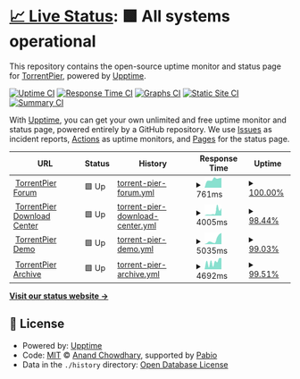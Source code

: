 # [📈 Live Status](https://torrentpier.github.io/upptime): <!--live status--> **🟩 All systems operational**

This repository contains the open-source uptime monitor and status page for [TorrentPier](https://torrentpier.com/), powered by [Upptime](https://github.com/upptime/upptime).

[![Uptime CI](https://github.com/torrentpier/upptime/workflows/Uptime%20CI/badge.svg)](https://github.com/torrentpier/upptime/actions?query=workflow%3A%22Uptime+CI%22)
[![Response Time CI](https://github.com/torrentpier/upptime/workflows/Response%20Time%20CI/badge.svg)](https://github.com/torrentpier/upptime/actions?query=workflow%3A%22Response+Time+CI%22)
[![Graphs CI](https://github.com/torrentpier/upptime/workflows/Graphs%20CI/badge.svg)](https://github.com/torrentpier/upptime/actions?query=workflow%3A%22Graphs+CI%22)
[![Static Site CI](https://github.com/torrentpier/upptime/workflows/Static%20Site%20CI/badge.svg)](https://github.com/torrentpier/upptime/actions?query=workflow%3A%22Static+Site+CI%22)
[![Summary CI](https://github.com/torrentpier/upptime/workflows/Summary%20CI/badge.svg)](https://github.com/torrentpier/upptime/actions?query=workflow%3A%22Summary+CI%22)

With [Upptime](https://upptime.js.org), you can get your own unlimited and free uptime monitor and status page, powered entirely by a GitHub repository. We use [Issues](https://github.com/torrentpier/upptime/issues) as incident reports, [Actions](https://github.com/torrentpier/upptime/actions) as uptime monitors, and [Pages](https://torrentpier.github.io/upptime) for the status page.

<!--start: status pages-->
<!-- This summary is generated by Upptime (https://github.com/upptime/upptime) -->
<!-- Do not edit this manually, your changes will be overwritten -->
<!-- prettier-ignore -->
| URL | Status | History | Response Time | Uptime |
| --- | ------ | ------- | ------------- | ------ |
| <img alt="" src="https://icons.duckduckgo.com/ip3/torrentpier.com.ico" height="13"> [TorrentPier Forum](https://torrentpier.com) | 🟩 Up | [torrent-pier-forum.yml](https://github.com/torrentpier/upptime/commits/HEAD/history/torrent-pier-forum.yml) | <details><summary><img alt="Response time graph" src="./graphs/torrent-pier-forum/response-time-week.png" height="20"> 761ms</summary><br><a href="https://torrentpier.github.io/upptime/history/torrent-pier-forum"><img alt="Response time 761" src="https://img.shields.io/endpoint?url=https%3A%2F%2Fraw.githubusercontent.com%2Ftorrentpier%2Fupptime%2FHEAD%2Fapi%2Ftorrent-pier-forum%2Fresponse-time.json"></a><br><a href="https://torrentpier.github.io/upptime/history/torrent-pier-forum"><img alt="24-hour response time 889" src="https://img.shields.io/endpoint?url=https%3A%2F%2Fraw.githubusercontent.com%2Ftorrentpier%2Fupptime%2FHEAD%2Fapi%2Ftorrent-pier-forum%2Fresponse-time-day.json"></a><br><a href="https://torrentpier.github.io/upptime/history/torrent-pier-forum"><img alt="7-day response time 761" src="https://img.shields.io/endpoint?url=https%3A%2F%2Fraw.githubusercontent.com%2Ftorrentpier%2Fupptime%2FHEAD%2Fapi%2Ftorrent-pier-forum%2Fresponse-time-week.json"></a><br><a href="https://torrentpier.github.io/upptime/history/torrent-pier-forum"><img alt="30-day response time 761" src="https://img.shields.io/endpoint?url=https%3A%2F%2Fraw.githubusercontent.com%2Ftorrentpier%2Fupptime%2FHEAD%2Fapi%2Ftorrent-pier-forum%2Fresponse-time-month.json"></a><br><a href="https://torrentpier.github.io/upptime/history/torrent-pier-forum"><img alt="1-year response time 761" src="https://img.shields.io/endpoint?url=https%3A%2F%2Fraw.githubusercontent.com%2Ftorrentpier%2Fupptime%2FHEAD%2Fapi%2Ftorrent-pier-forum%2Fresponse-time-year.json"></a></details> | <details><summary><a href="https://torrentpier.github.io/upptime/history/torrent-pier-forum">100.00%</a></summary><a href="https://torrentpier.github.io/upptime/history/torrent-pier-forum"><img alt="All-time uptime 100.00%" src="https://img.shields.io/endpoint?url=https%3A%2F%2Fraw.githubusercontent.com%2Ftorrentpier%2Fupptime%2FHEAD%2Fapi%2Ftorrent-pier-forum%2Fuptime.json"></a><br><a href="https://torrentpier.github.io/upptime/history/torrent-pier-forum"><img alt="24-hour uptime 100.00%" src="https://img.shields.io/endpoint?url=https%3A%2F%2Fraw.githubusercontent.com%2Ftorrentpier%2Fupptime%2FHEAD%2Fapi%2Ftorrent-pier-forum%2Fuptime-day.json"></a><br><a href="https://torrentpier.github.io/upptime/history/torrent-pier-forum"><img alt="7-day uptime 100.00%" src="https://img.shields.io/endpoint?url=https%3A%2F%2Fraw.githubusercontent.com%2Ftorrentpier%2Fupptime%2FHEAD%2Fapi%2Ftorrent-pier-forum%2Fuptime-week.json"></a><br><a href="https://torrentpier.github.io/upptime/history/torrent-pier-forum"><img alt="30-day uptime 100.00%" src="https://img.shields.io/endpoint?url=https%3A%2F%2Fraw.githubusercontent.com%2Ftorrentpier%2Fupptime%2FHEAD%2Fapi%2Ftorrent-pier-forum%2Fuptime-month.json"></a><br><a href="https://torrentpier.github.io/upptime/history/torrent-pier-forum"><img alt="1-year uptime 100.00%" src="https://img.shields.io/endpoint?url=https%3A%2F%2Fraw.githubusercontent.com%2Ftorrentpier%2Fupptime%2FHEAD%2Fapi%2Ftorrent-pier-forum%2Fuptime-year.json"></a></details>
| <img alt="" src="https://icons.duckduckgo.com/ip3/get-torrentpier.duckdns.org.ico" height="13"> [TorrentPier Download Center](https://get-torrentpier.duckdns.org) | 🟩 Up | [torrent-pier-download-center.yml](https://github.com/torrentpier/upptime/commits/HEAD/history/torrent-pier-download-center.yml) | <details><summary><img alt="Response time graph" src="./graphs/torrent-pier-download-center/response-time-week.png" height="20"> 4005ms</summary><br><a href="https://torrentpier.github.io/upptime/history/torrent-pier-download-center"><img alt="Response time 4005" src="https://img.shields.io/endpoint?url=https%3A%2F%2Fraw.githubusercontent.com%2Ftorrentpier%2Fupptime%2FHEAD%2Fapi%2Ftorrent-pier-download-center%2Fresponse-time.json"></a><br><a href="https://torrentpier.github.io/upptime/history/torrent-pier-download-center"><img alt="24-hour response time 5160" src="https://img.shields.io/endpoint?url=https%3A%2F%2Fraw.githubusercontent.com%2Ftorrentpier%2Fupptime%2FHEAD%2Fapi%2Ftorrent-pier-download-center%2Fresponse-time-day.json"></a><br><a href="https://torrentpier.github.io/upptime/history/torrent-pier-download-center"><img alt="7-day response time 4005" src="https://img.shields.io/endpoint?url=https%3A%2F%2Fraw.githubusercontent.com%2Ftorrentpier%2Fupptime%2FHEAD%2Fapi%2Ftorrent-pier-download-center%2Fresponse-time-week.json"></a><br><a href="https://torrentpier.github.io/upptime/history/torrent-pier-download-center"><img alt="30-day response time 4005" src="https://img.shields.io/endpoint?url=https%3A%2F%2Fraw.githubusercontent.com%2Ftorrentpier%2Fupptime%2FHEAD%2Fapi%2Ftorrent-pier-download-center%2Fresponse-time-month.json"></a><br><a href="https://torrentpier.github.io/upptime/history/torrent-pier-download-center"><img alt="1-year response time 4005" src="https://img.shields.io/endpoint?url=https%3A%2F%2Fraw.githubusercontent.com%2Ftorrentpier%2Fupptime%2FHEAD%2Fapi%2Ftorrent-pier-download-center%2Fresponse-time-year.json"></a></details> | <details><summary><a href="https://torrentpier.github.io/upptime/history/torrent-pier-download-center">98.44%</a></summary><a href="https://torrentpier.github.io/upptime/history/torrent-pier-download-center"><img alt="All-time uptime 98.44%" src="https://img.shields.io/endpoint?url=https%3A%2F%2Fraw.githubusercontent.com%2Ftorrentpier%2Fupptime%2FHEAD%2Fapi%2Ftorrent-pier-download-center%2Fuptime.json"></a><br><a href="https://torrentpier.github.io/upptime/history/torrent-pier-download-center"><img alt="24-hour uptime 93.11%" src="https://img.shields.io/endpoint?url=https%3A%2F%2Fraw.githubusercontent.com%2Ftorrentpier%2Fupptime%2FHEAD%2Fapi%2Ftorrent-pier-download-center%2Fuptime-day.json"></a><br><a href="https://torrentpier.github.io/upptime/history/torrent-pier-download-center"><img alt="7-day uptime 98.44%" src="https://img.shields.io/endpoint?url=https%3A%2F%2Fraw.githubusercontent.com%2Ftorrentpier%2Fupptime%2FHEAD%2Fapi%2Ftorrent-pier-download-center%2Fuptime-week.json"></a><br><a href="https://torrentpier.github.io/upptime/history/torrent-pier-download-center"><img alt="30-day uptime 98.44%" src="https://img.shields.io/endpoint?url=https%3A%2F%2Fraw.githubusercontent.com%2Ftorrentpier%2Fupptime%2FHEAD%2Fapi%2Ftorrent-pier-download-center%2Fuptime-month.json"></a><br><a href="https://torrentpier.github.io/upptime/history/torrent-pier-download-center"><img alt="1-year uptime 98.44%" src="https://img.shields.io/endpoint?url=https%3A%2F%2Fraw.githubusercontent.com%2Ftorrentpier%2Fupptime%2FHEAD%2Fapi%2Ftorrent-pier-download-center%2Fuptime-year.json"></a></details>
| <img alt="" src="https://icons.duckduckgo.com/ip3/torrentpier.duckdns.org.ico" height="13"> [TorrentPier Demo](https://torrentpier.duckdns.org) | 🟩 Up | [torrent-pier-demo.yml](https://github.com/torrentpier/upptime/commits/HEAD/history/torrent-pier-demo.yml) | <details><summary><img alt="Response time graph" src="./graphs/torrent-pier-demo/response-time-week.png" height="20"> 5035ms</summary><br><a href="https://torrentpier.github.io/upptime/history/torrent-pier-demo"><img alt="Response time 5035" src="https://img.shields.io/endpoint?url=https%3A%2F%2Fraw.githubusercontent.com%2Ftorrentpier%2Fupptime%2FHEAD%2Fapi%2Ftorrent-pier-demo%2Fresponse-time.json"></a><br><a href="https://torrentpier.github.io/upptime/history/torrent-pier-demo"><img alt="24-hour response time 6744" src="https://img.shields.io/endpoint?url=https%3A%2F%2Fraw.githubusercontent.com%2Ftorrentpier%2Fupptime%2FHEAD%2Fapi%2Ftorrent-pier-demo%2Fresponse-time-day.json"></a><br><a href="https://torrentpier.github.io/upptime/history/torrent-pier-demo"><img alt="7-day response time 5035" src="https://img.shields.io/endpoint?url=https%3A%2F%2Fraw.githubusercontent.com%2Ftorrentpier%2Fupptime%2FHEAD%2Fapi%2Ftorrent-pier-demo%2Fresponse-time-week.json"></a><br><a href="https://torrentpier.github.io/upptime/history/torrent-pier-demo"><img alt="30-day response time 5035" src="https://img.shields.io/endpoint?url=https%3A%2F%2Fraw.githubusercontent.com%2Ftorrentpier%2Fupptime%2FHEAD%2Fapi%2Ftorrent-pier-demo%2Fresponse-time-month.json"></a><br><a href="https://torrentpier.github.io/upptime/history/torrent-pier-demo"><img alt="1-year response time 5035" src="https://img.shields.io/endpoint?url=https%3A%2F%2Fraw.githubusercontent.com%2Ftorrentpier%2Fupptime%2FHEAD%2Fapi%2Ftorrent-pier-demo%2Fresponse-time-year.json"></a></details> | <details><summary><a href="https://torrentpier.github.io/upptime/history/torrent-pier-demo">99.03%</a></summary><a href="https://torrentpier.github.io/upptime/history/torrent-pier-demo"><img alt="All-time uptime 99.03%" src="https://img.shields.io/endpoint?url=https%3A%2F%2Fraw.githubusercontent.com%2Ftorrentpier%2Fupptime%2FHEAD%2Fapi%2Ftorrent-pier-demo%2Fuptime.json"></a><br><a href="https://torrentpier.github.io/upptime/history/torrent-pier-demo"><img alt="24-hour uptime 96.02%" src="https://img.shields.io/endpoint?url=https%3A%2F%2Fraw.githubusercontent.com%2Ftorrentpier%2Fupptime%2FHEAD%2Fapi%2Ftorrent-pier-demo%2Fuptime-day.json"></a><br><a href="https://torrentpier.github.io/upptime/history/torrent-pier-demo"><img alt="7-day uptime 99.03%" src="https://img.shields.io/endpoint?url=https%3A%2F%2Fraw.githubusercontent.com%2Ftorrentpier%2Fupptime%2FHEAD%2Fapi%2Ftorrent-pier-demo%2Fuptime-week.json"></a><br><a href="https://torrentpier.github.io/upptime/history/torrent-pier-demo"><img alt="30-day uptime 99.03%" src="https://img.shields.io/endpoint?url=https%3A%2F%2Fraw.githubusercontent.com%2Ftorrentpier%2Fupptime%2FHEAD%2Fapi%2Ftorrent-pier-demo%2Fuptime-month.json"></a><br><a href="https://torrentpier.github.io/upptime/history/torrent-pier-demo"><img alt="1-year uptime 99.03%" src="https://img.shields.io/endpoint?url=https%3A%2F%2Fraw.githubusercontent.com%2Ftorrentpier%2Fupptime%2FHEAD%2Fapi%2Ftorrent-pier-demo%2Fuptime-year.json"></a></details>
| <img alt="" src="https://icons.duckduckgo.com/ip3/archive-torrentpier.duckdns.org.ico" height="13"> [TorrentPier Archive](https://archive-torrentpier.duckdns.org) | 🟩 Up | [torrent-pier-archive.yml](https://github.com/torrentpier/upptime/commits/HEAD/history/torrent-pier-archive.yml) | <details><summary><img alt="Response time graph" src="./graphs/torrent-pier-archive/response-time-week.png" height="20"> 4692ms</summary><br><a href="https://torrentpier.github.io/upptime/history/torrent-pier-archive"><img alt="Response time 4692" src="https://img.shields.io/endpoint?url=https%3A%2F%2Fraw.githubusercontent.com%2Ftorrentpier%2Fupptime%2FHEAD%2Fapi%2Ftorrent-pier-archive%2Fresponse-time.json"></a><br><a href="https://torrentpier.github.io/upptime/history/torrent-pier-archive"><img alt="24-hour response time 3305" src="https://img.shields.io/endpoint?url=https%3A%2F%2Fraw.githubusercontent.com%2Ftorrentpier%2Fupptime%2FHEAD%2Fapi%2Ftorrent-pier-archive%2Fresponse-time-day.json"></a><br><a href="https://torrentpier.github.io/upptime/history/torrent-pier-archive"><img alt="7-day response time 4692" src="https://img.shields.io/endpoint?url=https%3A%2F%2Fraw.githubusercontent.com%2Ftorrentpier%2Fupptime%2FHEAD%2Fapi%2Ftorrent-pier-archive%2Fresponse-time-week.json"></a><br><a href="https://torrentpier.github.io/upptime/history/torrent-pier-archive"><img alt="30-day response time 4692" src="https://img.shields.io/endpoint?url=https%3A%2F%2Fraw.githubusercontent.com%2Ftorrentpier%2Fupptime%2FHEAD%2Fapi%2Ftorrent-pier-archive%2Fresponse-time-month.json"></a><br><a href="https://torrentpier.github.io/upptime/history/torrent-pier-archive"><img alt="1-year response time 4692" src="https://img.shields.io/endpoint?url=https%3A%2F%2Fraw.githubusercontent.com%2Ftorrentpier%2Fupptime%2FHEAD%2Fapi%2Ftorrent-pier-archive%2Fresponse-time-year.json"></a></details> | <details><summary><a href="https://torrentpier.github.io/upptime/history/torrent-pier-archive">99.51%</a></summary><a href="https://torrentpier.github.io/upptime/history/torrent-pier-archive"><img alt="All-time uptime 99.51%" src="https://img.shields.io/endpoint?url=https%3A%2F%2Fraw.githubusercontent.com%2Ftorrentpier%2Fupptime%2FHEAD%2Fapi%2Ftorrent-pier-archive%2Fuptime.json"></a><br><a href="https://torrentpier.github.io/upptime/history/torrent-pier-archive"><img alt="24-hour uptime 98.36%" src="https://img.shields.io/endpoint?url=https%3A%2F%2Fraw.githubusercontent.com%2Ftorrentpier%2Fupptime%2FHEAD%2Fapi%2Ftorrent-pier-archive%2Fuptime-day.json"></a><br><a href="https://torrentpier.github.io/upptime/history/torrent-pier-archive"><img alt="7-day uptime 99.51%" src="https://img.shields.io/endpoint?url=https%3A%2F%2Fraw.githubusercontent.com%2Ftorrentpier%2Fupptime%2FHEAD%2Fapi%2Ftorrent-pier-archive%2Fuptime-week.json"></a><br><a href="https://torrentpier.github.io/upptime/history/torrent-pier-archive"><img alt="30-day uptime 99.51%" src="https://img.shields.io/endpoint?url=https%3A%2F%2Fraw.githubusercontent.com%2Ftorrentpier%2Fupptime%2FHEAD%2Fapi%2Ftorrent-pier-archive%2Fuptime-month.json"></a><br><a href="https://torrentpier.github.io/upptime/history/torrent-pier-archive"><img alt="1-year uptime 99.51%" src="https://img.shields.io/endpoint?url=https%3A%2F%2Fraw.githubusercontent.com%2Ftorrentpier%2Fupptime%2FHEAD%2Fapi%2Ftorrent-pier-archive%2Fuptime-year.json"></a></details>

<!--end: status pages-->

[**Visit our status website →**](https://torrentpier.github.io/upptime)

## 📄 License

- Powered by: [Upptime](https://github.com/upptime/upptime)
- Code: [MIT](./LICENSE) © [Anand Chowdhary](https://anandchowdhary.com), supported by [Pabio](https://pabio.com)
- Data in the `./history` directory: [Open Database License](https://opendatacommons.org/licenses/odbl/1-0/)

